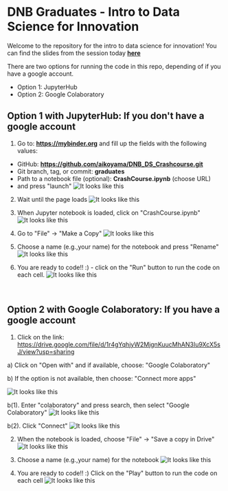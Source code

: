 # DNB Graduates - Intro to Data Science for Innovation
Welcome to the repository for the intro to data science for innovation! 
You can find the slides from the session today **[here](https://github.com/aikoyama/DNB_DS_Crashcourse/blob/graduates/Intro%20to%20Data%20Science%20for%20Innovation.pdf)**

There are two options for running the code in this repo, depending of if you have a google account.
- Option 1: JupyterHub
- Option 2: Google Colaboratory

## Option 1 with JupyterHub: If you don't have a google account
1. Go to: **https://mybinder.org** and fill up the fields with the following values:
- GitHub: **https://github.com/aikoyama/DNB_DS_Crashcourse.git**
- Git branch, tag, or commit: **graduates**
- Path to a notebook file (optional): **CrashCourse.ipynb** (choose URL)
- and press "launch"
![It looks like this](images/0_000.png)

2. Wait until the page loads
![It looks like this](images/1_001.png)

3. When Jupyter notebook is loaded, click on "CrashCourse.ipynb"
![It looks like this](images/1_002.png)

4. Go to "File" -> "Make a Copy"
![It looks like this](images/1_003.png)

5. Choose a name (e.g.,your name) for the notebook and press "Rename"
![It looks like this](images/1_004.png)

6. You are ready to code!! :) - click on the "Run" button to run the code on each cell.
![It looks like this](images/1_005.png)

<br>

## Option 2 with Google Colaboratory: If you have a google account
1. Click on the link: https://drive.google.com/file/d/1r4gYqhjyW2MjgnKuucMhAN3Iu9XcX5sJ/view?usp=sharing

a) Click on "Open with" and if available, choose: "Google Colaboratory"

b) If the option is not available, then choose: "Connect more apps"

![It looks like this](images/2_001.png)

b(1). Enter "colaboratory" and press search, then select "Google Colaboratory"
![It looks like this](images/2_002.png)

b(2). Click "Connect"
![It looks like this](images/2_003.png)

2. When the notebook is loaded, choose "File" -> "Save a copy in Drive"
![It looks like this](images/2_004.png)

3. Choose a name (e.g.,your name) for the notebook
![It looks like this](images/2_005.png)

4. You are ready to code!! :) Click on the "Play" button to run the code on each cell
![It looks like this](images/2_006.png)
